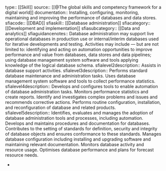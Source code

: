 type:: [[Skill]]
source:: [[@The global skills and competency framework for a digital world]]
documentation:: Installing, configuring, monitoring, maintaining and improving the performance of databases and data stores.
sfiacode:: [[DBAD]]
sfiaskill:: [[Database administration]]
sfiacategory:: [[Development and implementation]]
sfiasubcategory:: [[Data and analytics]]
sfiaguidancenotes:: Database administration may support live operational databases in production use or internal/interim databases used for iterative developments and testing. Activities may include — but are not limited to: identifying and acting on automation opportunities to improve performance and value from databases, data stores and data pipelines; using database management system software and tools applying knowledge of the logical database schema.
sfialevel2description:: Assists in database support activities.
sfialevel3description:: Performs standard database maintenance and administration tasks. Uses database management system software and tools to collect performance statistics.
sfialevel4description:: Develops and configures tools to enable automation of database administration tasks. Monitors performance statistics and create reports. Identify and investigates complex problems and issues and recommends corrective actions. Performs routine configuration, installation, and reconfiguration of database and related products.
sfialevel5description:: Identifies, evaluates and manages the adoption of database administration tools and processes, including automation. Develops and maintains procedures and documentation for databases. Contributes to the setting of standards for definition, security and integrity of database objects and ensures conformance to these standards. Manages database configuration including installing and upgrading software and maintaining relevant documentation. Monitors database activity and resource usage. Optimises database performance and plans for forecast resource needs.

-